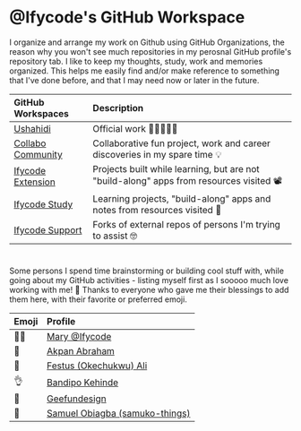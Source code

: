 # @Ifycode's GitHub Workspace
I organize and arrange my work on Github using GitHub Organizations, the reason why you won't see much repositories in my perosnal GitHub profile's repository tab. I like to keep my thoughts, study, work and memories organized. This helps me easily find and/or make reference to something that I've done before, and that I may need now or later in the future.

|GitHub Workspaces|Description|
|:-- |:-- |
|[Ushahidi](https://github.com/ushahidi)|Official work 💪🏽👷🏼‍♀️|
|[Collabo Community](https://github.com/collabo-community)|Collaborative fun project, work and career discoveries in my spare time 💡 |
|[Ifycode Extension](https://github.com/Ifycode-extension)|Projects built while learning, but are not "build-along" apps from resources visited 📽️ |
|[Ifycode Study](https://github.com/Ifycode-study)|Learning projects, "build-along" apps and notes from resources visited 📖 |
|[Ifycode Support](https://github.com/Ifycode-support)|Forks of external repos of persons I'm trying to assist 🤓 |

<!--
|GitHub Organization|Description|
|:-- |:-- |
|[Ushahidi](https://github.com/ushahidi)|Work GitHub Organization 💪🏽👷🏼‍♀️|
|[Collabo Community](https://github.com/collabo-community)|Collaborative fun project, work and career discoveries in my spare time 💡 |
|[Ifycode Extension](https://github.com/Ifycode-extension)|Projects built while learning, but are not "build-along" apps from resources visited 📽️ |
|[Ifycode Study](https://github.com/Ifycode-study)|Learning projects, "build-along" apps and notes from resources visited 📖 |
|[Ifycode Support](https://github.com/Ifycode-support)|Forks of external repos of persons I'm trying to assist 🤓 |
-->

#

Some persons I spend time brainstorming or building cool stuff with, while going about my GitHub activities - listing myself first as I sooooo much love working with me! 🥰 Thanks to everyone who gave me their blessings to add them here, with their favorite or preferred emoji.

|Emoji|Profile|
|:-- |:-- |
|🙌🏽| [Mary @Ifycode](https://github.com/Ifycode) |
|🚀| [Akpan Abraham](https://github.com/Akpjunior94) |
|👋| [Festus (Okechukwu) Ali](https://linkedin.com/in/festus-ali) |
|👌| [Bandipo Kehinde](https://www.linkedin.com/in/bandipo-kehinde-3b0434270/) |
|💯| [Geefundesign](https://www.instagram.com/geefundesign?igsh=MTdvZTV5NWEwMzVzZA%3D%3D&utm_source=qr) |
|🚀| [Samuel Obiagba (samuko-things)](https://github.com/samuko-things) |
